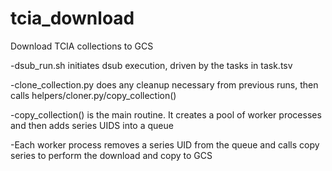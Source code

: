 # tcia_download
Download TCIA collections to GCS

-dsub_run.sh initiates dsub execution, driven by the tasks in task.tsv

-clone_collection.py does any cleanup necessary from previous runs, then calls helpers/cloner.py/copy_collection()

-copy_collection() is the main routine. It creates a pool of worker processes and then adds series UIDS into a queue

-Each worker process removes a series UID from the queue and calls copy series to perform the download and copy to GCS
